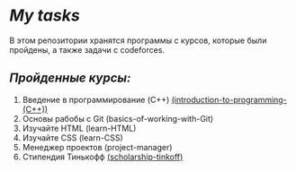 # _My tasks_

В этом репозитории хранятся программы с курсов, которые были пройдены, а также задачи с codeforces.

## _Пройденные курсы:_
1. Введение в программирование (C++) [(introduction-to-programming-(C++))](https://github.com/MatveyMakhrov/my-tasks/tree/main/introduction-to-programming-(C%2B%2B))
2. Основы рабобы с Git (basics-of-working-with-Git)
3. Изучайте HTML (learn-HTML)
4. Изучайте CSS (learn-CSS)
5. Менеджер проектов (project-manager)
6. Стипендия Тинькофф [(scholarship-tinkoff)](https://github.com/MatveyMakhrov/my-tasks/tree/main/scholarship-tinkoff)
